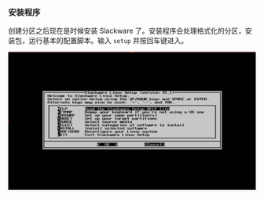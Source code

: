 ### 安装程序

创建分区之后现在是时候安装 Slackware 了。安装程序会处理格式化的分区，安装包，运行基本的配置脚本。输入 `setup` 并按回车键进入。

![](../../png/setup-program.png)
